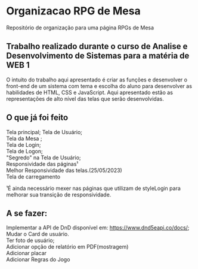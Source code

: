 # Organizacao RPG de Mesa
Repositório de organização para uma página RPGs de Mesa
## Trabalho realizado durante o curso de Analise e Desenvolvimento de Sistemas para a matéria de WEB 1

  O intuito do trabalho aqui apresentado é criar as funções e desenvolver o front-end de um sistema com tema e escolha do aluno para desenvolver as habilidades de HTML, CSS e JavaScript.
  Aqui apresentado estão as representações de alto nível das telas que serão desenvolvidas.
  
 ## O que já foi feito
  Tela principal;
  Tela de Usuário;<br/>
  Tela da Mesa ;<br/>
  Tela de Login;<br/>
  Tela de Logon;<br/>
  "Segredo" na Tela de Usuário;<br/>
  Responsividade das páginas¹<br/>
  Melhor Responsividade das telas.(25/05/2023)<br/>
  Tela de carregamento<br/>
  
  ¹É ainda necessário mexer nas páginas que utilizam de styleLogin para melhorar sua transição de responsividade.
 
 ## A se fazer:
  Implementar a API de DnD disponível em: https://www.dnd5eapi.co/docs/; <br/>
  Mudar o Card de usuário.<br/>
  Ter foto de usuário;<br/>
  Adicionar opção de relatório em PDF(mostragem)<br/>
  Adicionar placar<br/>
  Adicionar Regras do Jogo<br/>
